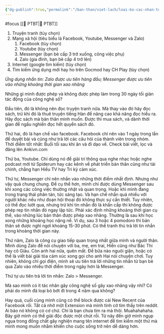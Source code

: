 ```yaml
---
{"dg-publish":true,"permalink":"/ban-than/viet-lach/loai-bo-cac-nhan-to-xao-nhang/","dgPassFrontmatter":true}
---
```


#focus 
[[💎 PTBT\|💎 PTBT]]

1. Truyện tranh (tùy chọn)
2. Mạng xã hội (tiêu biểu là Facebook, Youtube, Messenger và Zalo)
	1. Facebook (tùy chọn)
	2. Youtube (tùy chọn)
	3. Messenger (bạn bè cấp 3 trở xuống, công việc phụ)
	4. Zalo (gia đình, bạn bè cấp 4 trở lên)
3. Internet (google tìm kiếm) (tùy chọn)
4. Tìm kiếm ứng dụng mới hay ho trên Gocmod hay CH Play (tùy chọn)


*Ứng dụng nhắn tin: Zalo được ưu tiên hàng đầu; Messenger được ưu tiên vào những khoảng thời gian xao nhãng*

Những gì mình được phép và không được phép làm trong 30 ngày tối giản tác động của công nghệ số?

Đầu tiên, đó là không nên đọc truyện tranh nữa. Mà thay vào đó hãy đọc sách, trừ khi đó là thuê truyện tiếng Hàn để nâng cao khả năng đọc hiểu ra. Hãy đọc sách mà bản thân mình muốn. Được thì mua sách, và dành thời gian để ngấu nghiến đọc hết quyển sách đó.

Thứ hai, đó là hạn chế vào facebook. Facebook chỉ nên vào 1 ngày trong lần để duyệt bài và cũng như trả lời các câu hỏi của thành viên trong nhóm.
Thời điểm tốt nhất: Buổi tối sau khi ăn và đi dạo về. Check bài viết, lọc và đăng lên Ankivn.com

Thứ ba, Youtube. Chỉ dùng nó để giải trí thông qua nghe nhạc hoặc nghe podcast mới từ Spiderum hay các kênh về phát triển bản thân cũng như tài chính, chẳng hạn Hiếu TV hay Tri kỷ cảm xúc.

Thứ tư, Messenger chỉ nên nhắn vào những thời điểm nhất định. Nhưng như vậy quá chung chung. Để cụ thể hơn, mình chỉ được dùng Messenger sau khi xong các công việc thường nhật và quan trọng. Hoặc khi mình đang trong trạng thái phân tán, tức sáng tạo. Và hạn chế nhắn quá nhiều với người khác nếu như đoạn hội thoại đó không thực sự cần thiết.
Tuy nhiên, có thể đọc lướt qua, nhưng trừ khi tin nhắn đó là khẩn cấp thì không được phép rep tin nhắn đó ngay lập tức. Phải xác định những khoảng thời gian cụ thể, vào những lúc bản thân được phép xao nhãng. Thường là sau khi học xong những khoảng học nặng nề. Ví dụ, sau 3 hoặc 4 pomodoro thì bản thân sẽ được nghỉ ngơi khoảng 15-30 phút. Có thể tranh thủ trả lời tin nhắn trong khoảng thời gian này.

Thứ năm, Zalo là công cụ giao tiếp quan trọng nhất giữa mình và người thân. Mình dùng Zalo để nói chuyện với ba, mẹ, em trai, Hiền cũng như Bác Thi hay cô Giàu. Còn anh hai nữa, quên mất. Để bữa nào nguôi giận, hoặc có thể là viết bài giải tỏa cảm xúc xong gọi cho anh Hai nói chuyện chơi. Tuy nhiên, không chỉ gọi điện, mình sẽ ưu tiên trả lời những tin nhắn từ bạn bè qua Zalo vào nhiều thời điểm trong ngày hơn là Messenger.

Thứ tự ưu tiên trả lời tin nhắn: Zalo > Messenger.

Mà sao mình có ít tác nhân gây công nghệ số gây xao nhãng vậy nhỉ? Có phải do mình đã loại bỏ bớt đi trong 4 năm qua không?

Hay quá, cuối cùng mình cũng có thể block được cái New Recent của Facebook rồi. Tất cả nhờ một Extension mà mình tình cờ tìm thấy trên reddit. Ai bảo nó không có cơ chứ. Chỉ là bạn chưa tìm ra mà thôi. Muahahahaha. Bây giờ mình có thể giải độc được một chút rồi. Từ nãy đến giờ mình ngụp ngụa trong đống chất gây nghiện mang tên internet để tìm kiếm một thứ mà mình mong muốn nhằm khiến cho cuộc sống trở nên dễ dàng hơn.